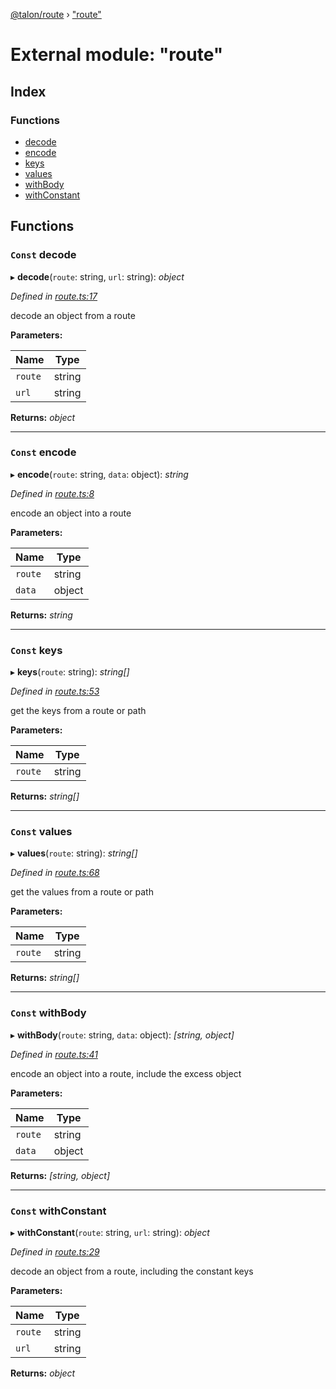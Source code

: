 [@talon/route](../README.md) › ["route"](_route_.md)

# External module: "route"

## Index

### Functions

- [decode](_route_.md#const-decode)
- [encode](_route_.md#const-encode)
- [keys](_route_.md#const-keys)
- [values](_route_.md#const-values)
- [withBody](_route_.md#const-withbody)
- [withConstant](_route_.md#const-withconstant)

## Functions

### `Const` decode

▸ **decode**(`route`: string, `url`: string): _object_

_Defined in [route.ts:17](https://github.com/talon/javascript-library/blob/5d8ff97/packages/route/lib/route.ts#L17)_

decode an object from a route

**Parameters:**

| Name    | Type   |
| ------- | ------ |
| `route` | string |
| `url`   | string |

**Returns:** _object_

---

### `Const` encode

▸ **encode**(`route`: string, `data`: object): _string_

_Defined in [route.ts:8](https://github.com/talon/javascript-library/blob/5d8ff97/packages/route/lib/route.ts#L8)_

encode an object into a route

**Parameters:**

| Name    | Type   |
| ------- | ------ |
| `route` | string |
| `data`  | object |

**Returns:** _string_

---

### `Const` keys

▸ **keys**(`route`: string): _string[]_

_Defined in [route.ts:53](https://github.com/talon/javascript-library/blob/5d8ff97/packages/route/lib/route.ts#L53)_

get the keys from a route or path

**Parameters:**

| Name    | Type   |
| ------- | ------ |
| `route` | string |

**Returns:** _string[]_

---

### `Const` values

▸ **values**(`route`: string): _string[]_

_Defined in [route.ts:68](https://github.com/talon/javascript-library/blob/5d8ff97/packages/route/lib/route.ts#L68)_

get the values from a route or path

**Parameters:**

| Name    | Type   |
| ------- | ------ |
| `route` | string |

**Returns:** _string[]_

---

### `Const` withBody

▸ **withBody**(`route`: string, `data`: object): _[string, object]_

_Defined in [route.ts:41](https://github.com/talon/javascript-library/blob/5d8ff97/packages/route/lib/route.ts#L41)_

encode an object into a route, include the excess object

**Parameters:**

| Name    | Type   |
| ------- | ------ |
| `route` | string |
| `data`  | object |

**Returns:** _[string, object]_

---

### `Const` withConstant

▸ **withConstant**(`route`: string, `url`: string): _object_

_Defined in [route.ts:29](https://github.com/talon/javascript-library/blob/5d8ff97/packages/route/lib/route.ts#L29)_

decode an object from a route, including the constant keys

**Parameters:**

| Name    | Type   |
| ------- | ------ |
| `route` | string |
| `url`   | string |

**Returns:** _object_
